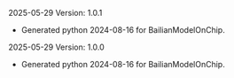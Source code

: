 2025-05-29 Version: 1.0.1
- Generated python 2024-08-16 for BailianModelOnChip.

2025-05-29 Version: 1.0.0
- Generated python 2024-08-16 for BailianModelOnChip.

